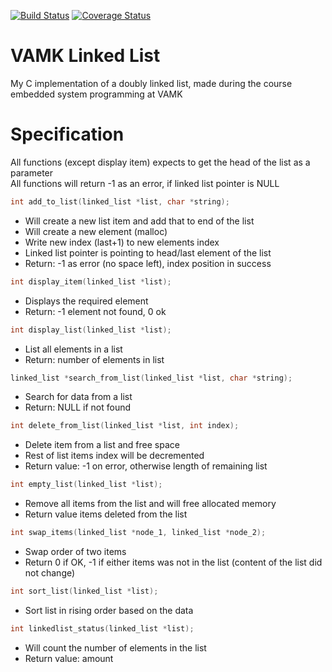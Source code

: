 [![Build Status](https://travis-ci.com/nnminh171298/VAMK-Linked-List.svg?branch=additional)](https://travis-ci.com/nnminh171298/VAMK-Linked-List) [![Coverage Status](https://coveralls.io/repos/github/nnminh171298/VAMK-Linked-List/badge.svg?branch=additional)](https://coveralls.io/github/nnminh171298/VAMK-Linked-List?branch=additional)
# VAMK Linked List
My C implementation of a doubly linked list, made during the course embedded system programming at VAMK
# Specification
All functions (except display item) expects to get the head of the list as a parameter  
All functions will return -1 as an error, if linked list pointer is NULL  
```cpp
int add_to_list(linked_list *list, char *string);
```
* Will create a new list item and add that to end of the list
* Will create a new element (malloc)
* Write new index (last+1) to new elements index
* Linked list pointer is pointing to head/last element of the list
* Return: -1 as error (no space left), index position in success
```cpp
int display_item(linked_list *list);
```
* Displays the required element
* Return: -1 element not found, 0 ok
```cpp
int display_list(linked_list *list);
```
* List all elements in a list
* Return: number of elements in list
```cpp
linked_list *search_from_list(linked_list *list, char *string);
```
* Search for data from a list
* Return: NULL if not found
```cpp
int delete_from_list(linked_list *list, int index);
```
* Delete item from a list and free space
* Rest of list items index will be decremented
* Return value: -1 on error, otherwise length of remaining list
```cpp
int empty_list(linked_list *list);
```
* Remove all items from the list and will free allocated memory
* Return value items deleted from the list
```cpp
int swap_items(linked_list *node_1, linked_list *node_2);
```
* Swap order of two items
* Return 0 if OK, -1 if either items was not in the list (content of the list did not change)
```cpp
int sort_list(linked_list *list);
```
* Sort list in rising order based on the data
```cpp
int linkedlist_status(linked_list *list);
```
* Will count the number of elements in the list
* Return value: amount
